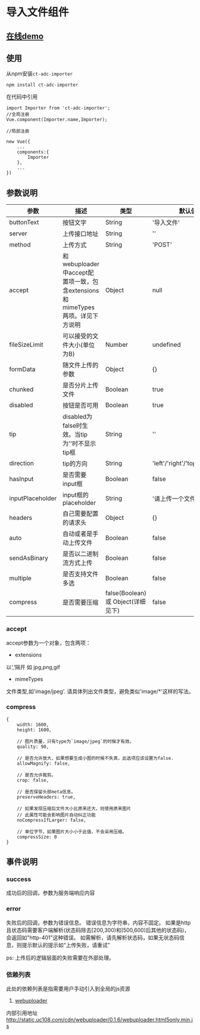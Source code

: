# 导入文件组件

## [在线demo](https://codepen.io/rubyisapm/pen/WjYVPp)

## 使用

从npm安装`ct-adc-importer`
```
npm install ct-adc-importer
```
在代码中引用
```
import Importer from 'ct-adc-importer';
//全局注册
Vue.component(Importer.name,Importer);

//局部注册

new Vue({
    ...
    components:{
        Importer
    },
    ...
})
```
## 参数说明

参数|描述|类型|默认值
--- | --- | --- | --- |
buttonText | 按钮文字 | String | '导入文件'
server | 上传接口地址 | String | ''
method | 上传方式 | String | 'POST'
accept | 和webuploader中accept配置项一致，包含extensions和mimeTypes两项。详见下方说明 | Object | null
fileSizeLimit | 可以接受的文件大小(单位为B) | Number | undefined
formData | 随文件上传的参数 | Object | {}
chunked | 是否分片上传文件 | Boolean | true
disabled | 按钮是否可用 | Boolean | true
tip | disabled为false时生效。当tip为''时不显示tip框 | String | ''
direction | tip的方向 | String | 'left'/'right'/'top'/'bottom'
hasInput | 是否需要input框 | Boolean | false
inputPlaceholder | input框的placeholder | String | '请上传一个文件'
headers | 自己需要配置的请求头 | Object | {}
auto | 自动或者是手动上传文件 | Boolean | false
sendAsBinary | 是否以二进制流方式上传 | Boolean | false
multiple | 是否支持文件多选 | Boolean | false
compress | 是否需要压缩 | false(Boolean) 或 Object(详细见下) | false

### accept

accept参数为一个对象，包含两项：
* extensions

以‘,’隔开 如 jpg,png,gif

* mimeTypes

文件类型,如'image/jpeg'. 请具体列出文件类型，避免类似'image/*'这样的写法。

### compress

```
{
    width: 1600,
    height: 1600,

    // 图片质量，只有type为`image/jpeg`的时候才有效。
    quality: 90,

    // 是否允许放大，如果想要生成小图的时候不失真，此选项应该设置为false.
    allowMagnify: false,

    // 是否允许裁剪。
    crop: false,

    // 是否保留头部meta信息。
    preserveHeaders: true,

    // 如果发现压缩后文件大小比原来还大，则使用原来图片
    // 此属性可能会影响图片自动纠正功能
    noCompressIfLarger: false,

    // 单位字节，如果图片大小小于此值，不会采用压缩。
    compressSize: 0
}
```

## 事件说明

### success

成功后的回调，参数为服务端响应内容

### error

失败后的回调，参数为错误信息。
错误信息为字符串，内容不固定。
如果是http且状态码需要客户端解析(状态码除去[200,300)和[500,600)后其他的状态码)，会返回如"http-401"这种错误。
如需解析，请先解析状态码，如果无状态码信息，则提示默认的提示如“上传失败，请重试”

ps: 上传后的逻辑层面的失败需要在外部处理。


### 依赖列表

此处的依赖列表是指需要用户手动引入到全局的js资源

1. [webuploader](http://fexteam.gz01.bdysite.com/webuploader/)

内部引用地址
http://static.uc108.com/cdn/webuploader/0.1.6/webuploader.html5only.min.js

